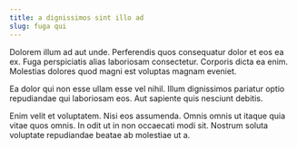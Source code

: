 ```yaml
---
title: a dignissimos sint illo ad
slug: fuga qui
---
```


Dolorem illum ad aut unde. Perferendis quos consequatur dolor et eos ea ex. Fuga perspiciatis alias laboriosam consectetur. Corporis dicta ea enim. Molestias dolores quod magni est voluptas magnam eveniet.

Ea dolor qui non esse ullam esse vel nihil. Illum dignissimos pariatur optio repudiandae qui laboriosam eos. Aut sapiente quis nesciunt debitis.

Enim velit et voluptatem. Nisi eos assumenda. Omnis omnis ut itaque quia vitae quos omnis. In odit ut in non occaecati modi sit. Nostrum soluta voluptate repudiandae beatae ab molestiae ut a.
